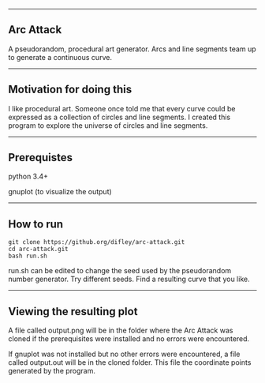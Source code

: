 
-----------------------
Arc Attack
-----------------------
A pseudorandom, procedural art generator. Arcs and line segments team up to generate a continuous curve.


-----------------------
Motivation for doing this
-----------------------
I like procedural art. Someone once told me that every curve could be expressed as a collection of circles and line segments. I created this program to explore the universe of circles and line segments.



-----------------------
Prerequistes
-----------------------
   python 3.4+
   
   gnuplot (to visualize the output)



-----------------------
How to run
-----------------------
    git clone https://github.org/difley/arc-attack.git
    cd arc-attack.git
    bash run.sh

run.sh can be edited to change the seed used by the pseudorandom number generator. Try different seeds. Find a resulting curve that you like.



-----------------------
Viewing the resulting plot
-----------------------
A file called output.png will be in the folder where the Arc Attack
was cloned if the prerequisites were installed and no errors were
encountered.


If gnuplot was not installed but no other errors were encountered,
a file called output.out will be in the cloned folder. This file
the coordinate points generated by the program.
